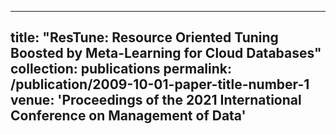 
---
title: "ResTune: Resource Oriented Tuning Boosted by Meta-Learning for Cloud Databases"
collection: publications
permalink: /publication/2009-10-01-paper-title-number-1
venue: 'Proceedings of the 2021 International Conference on Management of Data'
---
